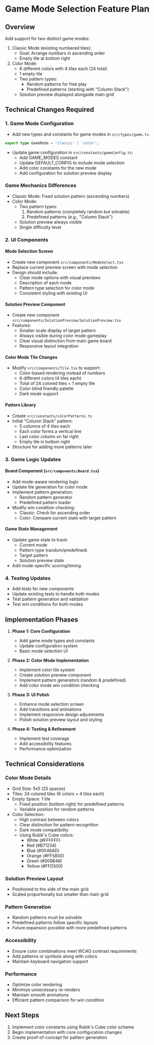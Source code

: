 # Game Mode Selection Feature Plan

## Overview
Add support for two distinct game modes:
1. Classic Mode (existing numbered tiles):
   - Goal: Arrange numbers in ascending order
   - Empty tile at bottom right
2. Color Mode:
   - 6 different colors with 4 tiles each (24 total)
   - 1 empty tile
   - Two pattern types:
     - Random patterns for free play
     - Predefined patterns (starting with "Column Stack")
   - Solution preview displayed alongside main grid

## Technical Changes Required

### 1. Game Mode Configuration
- Add new types and constants for game modes in `src/types/game.ts`
```typescript
export type GameMode = 'classic' | 'color';
```
- Update game configuration in `src/constants/gameConfig.ts`:
  - Add GAME_MODES constant
  - Update DEFAULT_CONFIG to include mode selection
  - Add color constants for the new mode
  - Add configuration for solution preview display

### Game Mechanics Differences
- Classic Mode: Fixed solution pattern (ascending numbers)
- Color Mode:
  - Two pattern types:
    1. Random patterns (completely random but solvable)
    2. Predefined patterns (e.g., "Column Stack")
  - Solution preview always visible
  - Single difficulty level

### 2. UI Components

#### Mode Selection Screen
- Create new component `src/components/ModeSelect.tsx`
- Replace current preview screen with mode selection
- Design should include:
  - Clear mode options with visual previews
  - Description of each mode
  - Pattern type selection for color mode
  - Consistent styling with existing UI

#### Solution Preview Component
- Create new component `src/components/SolutionPreview/SolutionPreview.tsx`
- Features:
  - Smaller scale display of target pattern
  - Always visible during color mode gameplay
  - Clear visual distinction from main game board
  - Responsive layout integration

#### Color Mode Tile Changes
- Modify `src/components/Tile.tsx` to support:
  - Color-based rendering instead of numbers
  - 6 different colors (4 tiles each)
  - Total of 24 colored tiles + 1 empty tile
  - Color-blind friendly palette
  - Dark mode support

#### Pattern Library
- Create `src/constants/colorPatterns.ts`
- Initial "Column Stack" pattern:
  - 5 columns of 4 tiles each
  - Each color forms a vertical line
  - Last color column on far right
  - Empty tile in bottom right
- Structure for adding more patterns later

### 3. Game Logic Updates

#### Board Component (`src/components/Board.tsx`)
- Add mode-aware rendering logic
- Update tile generation for color mode
- Implement pattern generation:
  - Random pattern generator
  - Predefined pattern loader
- Modify win condition checking:
  - Classic: Check for ascending order
  - Color: Compare current state with target pattern

#### Game State Management
- Update game state to track:
  - Current mode
  - Pattern type (random/predefined)
  - Target pattern
  - Solution preview state
- Add mode-specific scoring/timing

### 4. Testing Updates
- Add tests for new components
- Update existing tests to handle both modes
- Test pattern generation and validation
- Test win conditions for both modes

## Implementation Phases

1. **Phase 1: Core Configuration**
   - Add game mode types and constants
   - Update configuration system
   - Basic mode selection UI

2. **Phase 2: Color Mode Implementation**
   - Implement color tile system
   - Create solution preview component
   - Implement pattern generators (random & predefined)
   - Add color mode win condition checking

3. **Phase 3: UI Polish**
   - Enhance mode selection screen
   - Add transitions and animations
   - Implement responsive design adjustments
   - Polish solution preview layout and styling

4. **Phase 4: Testing & Refinement**
   - Implement test coverage
   - Add accessibility features
   - Performance optimization

## Technical Considerations

### Color Mode Details
- Grid Size: 5x5 (25 spaces)
- Tiles: 24 colored tiles (6 colors × 4 tiles each)
- Empty Space: 1 tile
  - Fixed position (bottom right) for predefined patterns
  - Variable position for random patterns
- Color Selection:
  - High contrast between colors
  - Clear distinction for pattern recognition
  - Dark mode compatibility
  - Using Rubik's Cube colors:
    - White (#FFFFFF)
    - Red (#B71234)
    - Blue (#0046AD)
    - Orange (#FF5800)
    - Green (#009B48)
    - Yellow (#FFD500)

### Solution Preview Layout
- Positioned to the side of the main grid
- Scaled proportionally but smaller than main grid
### Pattern Generation
- Random patterns must be solvable
- Predefined patterns follow specific layouts
- Future expansion possible with more predefined patterns

### Accessibility
- Ensure color combinations meet WCAG contrast requirements
- Add patterns or symbols along with colors
- Maintain keyboard navigation support

### Performance
- Optimize color rendering
- Minimize unnecessary re-renders
- Maintain smooth animations
- Efficient pattern comparison for win condition

## Next Steps
1. Implement color constants using Rubik's Cube color scheme
3. Begin implementation with core configuration changes
4. Create proof-of-concept for pattern generation